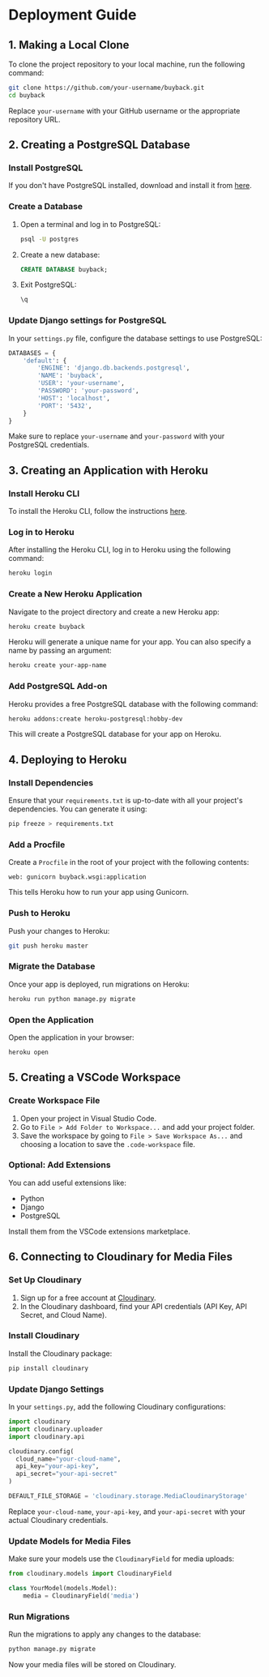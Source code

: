 
# Deployment Guide

## 1. Making a Local Clone

To clone the project repository to your local machine, run the following command:

```bash
git clone https://github.com/your-username/buyback.git
cd buyback
```

Replace `your-username` with your GitHub username or the appropriate repository URL.

## 2. Creating a PostgreSQL Database

### Install PostgreSQL

If you don't have PostgreSQL installed, download and install it from [here](https://www.postgresql.org/download/).

### Create a Database

1. Open a terminal and log in to PostgreSQL:

    ```bash
    psql -U postgres
    ```

2. Create a new database:

    ```sql
    CREATE DATABASE buyback;
    ```

3. Exit PostgreSQL:

    ```sql
    \q
    ```

### Update Django settings for PostgreSQL

In your `settings.py` file, configure the database settings to use PostgreSQL:

```python
DATABASES = {
    'default': {
        'ENGINE': 'django.db.backends.postgresql',
        'NAME': 'buyback',
        'USER': 'your-username',
        'PASSWORD': 'your-password',
        'HOST': 'localhost',
        'PORT': '5432',
    }
}
```

Make sure to replace `your-username` and `your-password` with your PostgreSQL credentials.

## 3. Creating an Application with Heroku

### Install Heroku CLI

To install the Heroku CLI, follow the instructions [here](https://devcenter.heroku.com/articles/heroku-cli).

### Log in to Heroku

After installing the Heroku CLI, log in to Heroku using the following command:

```bash
heroku login
```

### Create a New Heroku Application

Navigate to the project directory and create a new Heroku app:

```bash
heroku create buyback
```

Heroku will generate a unique name for your app. You can also specify a name by passing an argument:

```bash
heroku create your-app-name
```

### Add PostgreSQL Add-on

Heroku provides a free PostgreSQL database with the following command:

```bash
heroku addons:create heroku-postgresql:hobby-dev
```

This will create a PostgreSQL database for your app on Heroku.

## 4. Deploying to Heroku

### Install Dependencies

Ensure that your `requirements.txt` is up-to-date with all your project's dependencies. You can generate it using:

```bash
pip freeze > requirements.txt
```

### Add a Procfile

Create a `Procfile` in the root of your project with the following contents:

```
web: gunicorn buyback.wsgi:application
```

This tells Heroku how to run your app using Gunicorn.

### Push to Heroku

Push your changes to Heroku:

```bash
git push heroku master
```

### Migrate the Database

Once your app is deployed, run migrations on Heroku:

```bash
heroku run python manage.py migrate
```

### Open the Application

Open the application in your browser:

```bash
heroku open
```

## 5. Creating a VSCode Workspace

### Create Workspace File

1. Open your project in Visual Studio Code.
2. Go to `File > Add Folder to Workspace...` and add your project folder.
3. Save the workspace by going to `File > Save Workspace As...` and choosing a location to save the `.code-workspace` file.

### Optional: Add Extensions

You can add useful extensions like:

- Python
- Django
- PostgreSQL

Install them from the VSCode extensions marketplace.

## 6. Connecting to Cloudinary for Media Files

### Set Up Cloudinary

1. Sign up for a free account at [Cloudinary](https://cloudinary.com).
2. In the Cloudinary dashboard, find your API credentials (API Key, API Secret, and Cloud Name).

### Install Cloudinary

Install the Cloudinary package:

```bash
pip install cloudinary
```

### Update Django Settings

In your `settings.py`, add the following Cloudinary configurations:

```python
import cloudinary
import cloudinary.uploader
import cloudinary.api

cloudinary.config(
  cloud_name="your-cloud-name",
  api_key="your-api-key",
  api_secret="your-api-secret"
)

DEFAULT_FILE_STORAGE = 'cloudinary.storage.MediaCloudinaryStorage'
```

Replace `your-cloud-name`, `your-api-key`, and `your-api-secret` with your actual Cloudinary credentials.

### Update Models for Media Files

Make sure your models use the `CloudinaryField` for media uploads:

```python
from cloudinary.models import CloudinaryField

class YourModel(models.Model):
    media = CloudinaryField('media')
```

### Run Migrations

Run the migrations to apply any changes to the database:

```bash
python manage.py migrate
```

Now your media files will be stored on Cloudinary.
